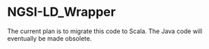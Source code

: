 # NGSI-LD_Wrapper

The current plan is to migrate this code to Scala. The Java code will eventually be made obsolete. 
